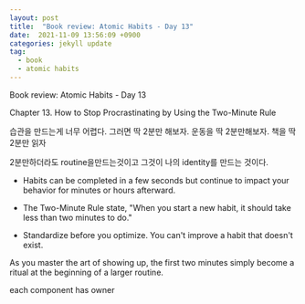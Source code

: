 ```yaml
---
layout: post
title:  "Book review: Atomic Habits - Day 13"
date:  2021-11-09 13:56:09 +0900 
categories: jekyll update
tag:
  - book
  - atomic habits
---
```


Book review: Atomic Habits - Day 13

Chapter 13. How to Stop Procrastinating by Using the Two-Minute Rule

습관을 만드는게 너무 어렵다. 그러면 딱 2분만 해보자. 운동을 딱 2분만해보자. 책을 딱 2분만 읽자

2분만하더라도 routine을만드는것이고 그것이 나의 identity를 만드는 것이다.

* Habits can be completed in a few seconds but continue to impact your behavior for minutes or hours afterward.

* The Two-Minute Rule state, "When you start a new habit, it should take less than two minutes to do."

* Standardize before you optimize. You can't improve a habit that doesn't exist.

As you master the art of showing up, the first two minutes simply become a ritual at the beginning of a larger routine.


each component has owner 
